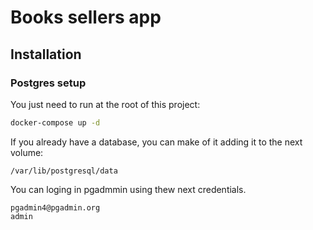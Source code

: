 # Books sellers app

## Installation


### Postgres setup
You just need to run at the root of this project:
``` sh
docker-compose up -d
```

If you already have a database, you can make of it adding it to the next volume:
```
/var/lib/postgresql/data
```

You can loging in pgadmmin using thew next credentials.
```
pgadmin4@pgadmin.org
admin
``` 
